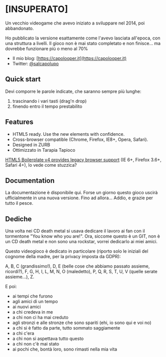 # [INSUPERATO]

Un vecchio videogame che avevo iniziato a sviluppare nel 2014, poi abbandonato.

Ho pubblicato la versione esattamente come l'avevo lasciata all'epoca, con una struttura a livelli.
Il gioco non è mai stato completato e non finisce... ma dovrebbe funzionare più o meno al 70%

* Il mio blog: [https://capolooper.it](https://capolooper.it)
* Twitter: [@salcapolupo](http://twitter.com/salcapolupo)


## Quick start

Devi comporre le parole indicate, che saranno sempre più lunghe:

1. trascinando i vari tasti (drag'n drop)
2. finendo entro il tempo prestabilito


## Features

* HTML5 ready. Use the new elements with confidence.
* Cross-browser compatible (Chrome, Firefox, IE8+, Opera, Safari).
* Designed in ZURB
* Ottimizzato in Tarapia Tapioco

[HTML5 Boilerplate v4 provides legacy browser
support](https://github.com/h5bp/html5-boilerplate/tree/v4) (IE 6+, Firefox
3.6+, Safari 4+), lo vede come stuzzica?

## Documentation

La documentazione è disponibile qui.
Forse un giorno questo gioco uscirà ufficialmente in una nuova versione.
Fino ad allora... Addio, e grazie per tutto il pesce.


## Dediche

Una volta nei CD death metal si usava dedicare il lavoro ai fan con il tormentone "You know who you are!". Ora, siccome questo è un GIT, non è un CD death metal e non sono una rockstar, vorrei dedicarlo ai miei amici. 

Questo videogioco è dedicato in particolare (riporto solo le iniziali del cognome della madre, per la privacy imposta da GDPR):

A, B, C (grandissimo!), D, E (belle cose che abbiamo passato assieme, ricordi?), F, G, H, I,
L, M, N, O (maledetto), P, Q, R, S, T, U, V (quelle serate assieme...), Z.

E poi:

- ai tempi che furono
- agli amici di un tempo
- ai nuovi amici
- a chi credeva in me
- a chi non ci ha mai creduto
- agli stronzi e alle stronze che sono spariti (ehi, io sono qui e voi no)
- a chi si è fatto da parte, tutto sommato saggiamente
- a chi c'era
- a chi non si aspettava tutto questo
- a chi non c'è mai stato
- ai pochi che, bontà loro, sono rimasti nella mia vita
